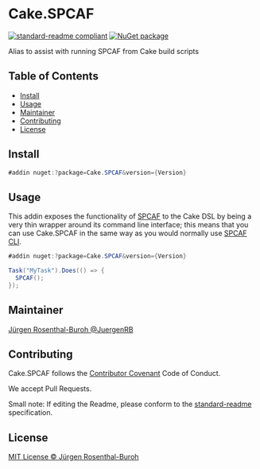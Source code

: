 # Cake.SPCAF

[![standard-readme compliant][]][standard-readme]
[![NuGet package][nugetimage]][nuget]

Alias to assist with running SPCAF from Cake build scripts

## Table of Contents

- [Install](#install)
- [Usage](#usage)
- [Maintainer](#maintainer)
- [Contributing](#contributing)
- [License](#license)

## Install

```cs
#addin nuget:?package=Cake.SPCAF&version={Version}
```

## Usage

This addin exposes the functionality of [SPCAF] to the Cake DSL by being a very thin wrapper around its command line interface; this means that you can use Cake.SPCAF in the same way as you would normally use [SPCAF CLI].

```cs
#addin nuget:?package=Cake.SPCAF&version={Version}

Task("MyTask").Does(() => {
  SPCAF();
});
```

## Maintainer

[Jürgen Rosenthal-Buroh @JuergenRB][maintainer]

## Contributing

Cake.SPCAF follows the [Contributor Covenant][contrib-covenant] Code of Conduct.

We accept Pull Requests.

Small note: If editing the Readme, please conform to the [standard-readme][] specification.

## License

[MIT License © Jürgen Rosenthal-Buroh][license]

[SPCAF]:https://rencore.com/products/code/
[SPCAF CLI]:https://go.rencore.com/support/how-to-run-spcaf-from-command-line
[contrib-covenant]: https://www.contributor-covenant.org/version/1/4/code-of-conduct
[maintainer]: https://github.com/JuergenRB
[nuget]: https://nuget.org/packages/Cake.SPCAF
[nugetimage]: https://img.shields.io/nuget/v/Cake.SPCAF.svg?logo=nuget&style=flat-square
[license]: LICENSE.txt
[standard-readme]: https://github.com/RichardLitt/standard-readme
[standard-readme compliant]: https://img.shields.io/badge/readme%20style-standard-brightgreen.svg?style=flat-square
